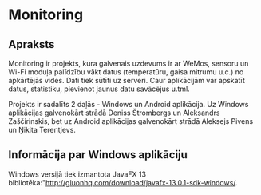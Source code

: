 # Monitoring
## Apraksts
Monitoring ir projekts, kura galvenais uzdevums ir ar WeMos, sensoru un Wi-Fi moduļa palīdzību vākt datus (temperatūru, gaisa mitrumu u.c.) no apkārtējās vides. Dati tiek sūtīti uz serveri. Caur aplikācijām var apskatīt datus, statistiku, pievienot jaunus datu savācējus u.tml.

Projekts ir sadalīts 2 daļās - Windows un Android aplikācija. Uz Windows aplikācijas galvenokārt strādā Deniss Štrombergs un Aleksandrs Zaščirinskis, bet uz Android aplikācijas galvenokārt strādā Aleksejs Pivens un Ņikita Terentjevs.

## Informācija par Windows aplikāciju
Windows versijā tiek izmantota JavaFX 13 bibliotēka:"http://gluonhq.com/download/javafx-13.0.1-sdk-windows/.

